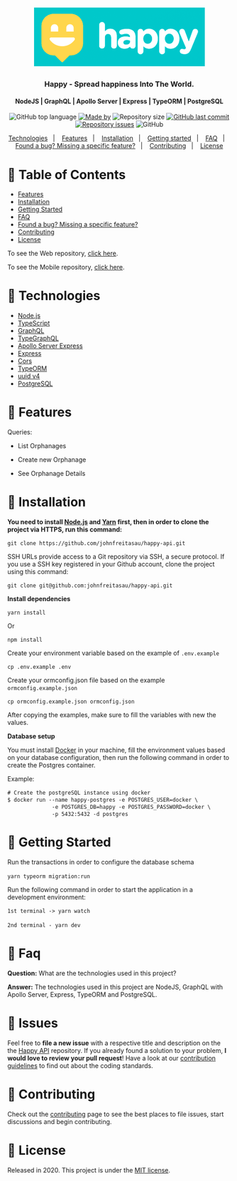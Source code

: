 <h1 align="center">
  <img src=".github/images/logo.png" alt="Happy">
</h1>

<h3 align="center">
  Happy - Spread happiness Into The World.
</h3>
<h4 align="center"> NodeJS | GraphQL | Apollo Server | Express | TypeORM | PostgreSQL </h4>


<!-- E02041 -->
<p align="center">
  <img alt="GitHub top language" src="https://img.shields.io/github/languages/top/johnfreitasau/happy-api?color=%2329B6D1">
  <a href="https://www.linkedin.com/in/johnfreitasau/"><img alt="Made by" src="https://img.shields.io/badge/made%20by-John%20Freitas-%2329B6D1"></a>
  <img alt="Repository size" src="https://img.shields.io/github/repo-size/johnfreitasau/happy-api?color=%2329B6D1">
  <a href="https://github.com/johnfreitasau/happy-api/commits/main"><img alt="GitHub last commit" src="https://img.shields.io/github/last-commit/johnfreitasau/happy-api?color=%2329B6D1"></a>
  <a href="https://github.com/johnfreitasau/happy-api/issues"><img alt="Repository issues" src="https://img.shields.io/github/issues/johnfreitasau/happy-api?color=%2329B6D1"></a>
  <img alt="GitHub" src="https://img.shields.io/github/license/johnfreitasau/happy-api?color=%2329B6D1">
</p>

<p align="center">
  <a href="#rocket-technologies">Technologies</a>&nbsp;&nbsp;&nbsp;|&nbsp;&nbsp;&nbsp;
  <a href="#rocket-features">Features</a>&nbsp;&nbsp;&nbsp;|&nbsp;&nbsp;&nbsp;
  <a href="#construction_worker-installation">Installation</a>&nbsp;&nbsp;&nbsp;|&nbsp;&nbsp;&nbsp;
  <a href="#runner-getting-started">Getting started</a>&nbsp;&nbsp;&nbsp;|&nbsp;&nbsp;&nbsp;
  <a href="#postbox-faq">FAQ</a>&nbsp;&nbsp;&nbsp;|&nbsp;&nbsp;&nbsp;
  <a href="#bug-issues">Found a bug? Missing a specific feature?</a>&nbsp;&nbsp;&nbsp;|&nbsp;&nbsp;&nbsp;
  <a href="#tada-contributing">Contributing</a>&nbsp;&nbsp;&nbsp;|&nbsp;&nbsp;&nbsp;
  <a href="#closed_book-license">License</a>
</p>


# :pushpin: Table of Contents

* [Features](#rocket-features)
* [Installation](#construction_worker-installation)
* [Getting Started](#runner-getting-started)
* [FAQ](#postbox-faq)
* [Found a bug? Missing a specific feature?](#bug-issues)
* [Contributing](#tada-contributing)
* [License](#closed_book-license)


To see the Web repository, [click here](https://github.com/johnfreitasau/happy-web).

To see the Mobile repository, [click here](https://github.com/johnfreitasau/happy-mobile).


# :rocket: Technologies

- [Node.js](https://nodejs.org/en/)
- [TypeScript](https://www.typescriptlang.org/)
- [GraphQL](https://graphql.org/)
- [TypeGraphQL](https://typegraphql.com/)
- [Apollo Server Express](https://www.npmjs.com/package/apollo-server-express)
- [Express](https://expressjs.com/pt-br/)
- [Cors](https://github.com/expressjs/cors#readme)
- [TypeORM](https://typeorm.io/#/)
- [uuid v4](https://github.com/thenativeweb/uuidv4/)
- [PostgreSQL](https://www.postgresql.org/)


# :rocket: Features

Queries:
* List Orphanages

* Create new Orphanage
* See Orphanage Details

# :construction_worker: Installation

**You need to install [Node.js](https://nodejs.org/en/download/) and [Yarn](https://yarnpkg.com/) first, then in order to clone the project via HTTPS, run this command:**

```
git clone https://github.com/johnfreitasau/happy-api.git
```

SSH URLs provide access to a Git repository via SSH, a secure protocol. If you use a SSH key registered in your Github account, clone the project using this command:

```
git clone git@github.com:johnfreitasau/happy-api.git
```

**Install dependencies**

```
yarn install
```

Or

```
npm install
```

Create your environment variable based on the example of ```.env.example```

```
cp .env.example .env
```


Create your ormconfig.json file based on the example ```ormconfig.example.json```

```
cp ormconfig.example.json ormconfig.json
```


After copying the examples, make sure to fill the variables with new the values.

**Database setup**

You must install [Docker](https://www.docker.com/) in your machine, fill the environment values based on your database configuration, then run the following command in order to create the Postgres container.

Example:
```
# Create the postgreSQL instance using docker
$ docker run --name happy-postgres -e POSTGRES_USER=docker \
              -e POSTGRES_DB=happy -e POSTGRES_PASSWORD=docker \
              -p 5432:5432 -d postgres
```


# :runner: Getting Started

Run the transactions in order to configure the database schema

```yarn typeorm migration:run```

Run the following command in order to start the application in a development environment:

```
1st terminal -> yarn watch

2nd terminal - yarn dev
```

# :postbox: Faq

**Question:** What are the technologies used in this project?

**Answer:** The technologies used in this project are NodeJS, GraphQL with Apollo Server, Express, TypeORM and PostgreSQL.

# :bug: Issues

Feel free to **file a new issue** with a respective title and description on the the [Happy API](https://github.com/johnfreitasau/happy-api/issues) repository. If you already found a solution to your problem, **I would love to review your pull request**! Have a look at our [contribution guidelines](https://github.com/johnfreitasau/happy-api/blob/main/CONTRIBUTING.md) to find out about the coding standards.

# :tada: Contributing

Check out the [contributing](https://github.com/johnfreitasau/happy-api/blob/main/CONTRIBUTING.md) page to see the best places to file issues, start discussions and begin contributing.

# :closed_book: License

Released in 2020.
This project is under the [MIT license](https://github.com/johnfreitasau/happy-api/LICENSE).
